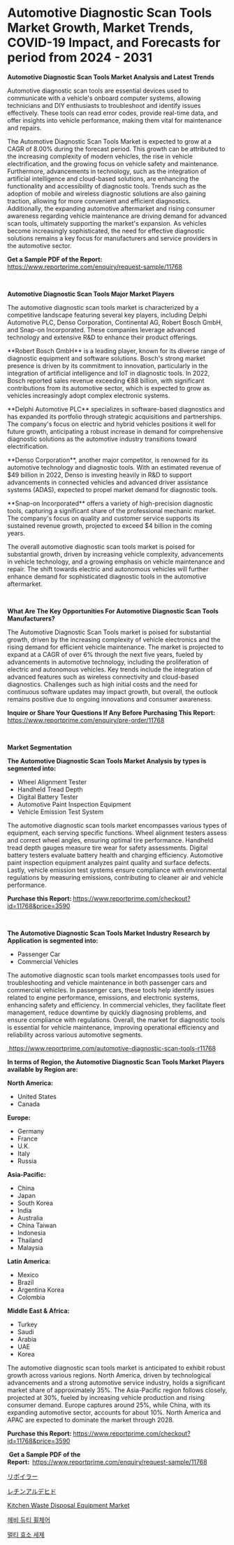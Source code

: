<p><h1>Automotive Diagnostic Scan Tools Market Growth, Market Trends, COVID-19 Impact, and Forecasts for period from 2024 - 2031</h1></p><p><strong>Automotive Diagnostic Scan Tools Market Analysis and Latest Trends</strong></p>
<p><p>Automotive diagnostic scan tools are essential devices used to communicate with a vehicle's onboard computer systems, allowing technicians and DIY enthusiasts to troubleshoot and identify issues effectively. These tools can read error codes, provide real-time data, and offer insights into vehicle performance, making them vital for maintenance and repairs.</p><p>The Automotive Diagnostic Scan Tools Market is expected to grow at a CAGR of 8.00% during the forecast period. This growth can be attributed to the increasing complexity of modern vehicles, the rise in vehicle electrification, and the growing focus on vehicle safety and maintenance. Furthermore, advancements in technology, such as the integration of artificial intelligence and cloud-based solutions, are enhancing the functionality and accessibility of diagnostic tools. Trends such as the adoption of mobile and wireless diagnostic solutions are also gaining traction, allowing for more convenient and efficient diagnostics. Additionally, the expanding automotive aftermarket and rising consumer awareness regarding vehicle maintenance are driving demand for advanced scan tools, ultimately supporting the market's expansion. As vehicles become increasingly sophisticated, the need for effective diagnostic solutions remains a key focus for manufacturers and service providers in the automotive sector.</p></p>
<p><strong>Get a Sample PDF of the Report:&nbsp;</strong> <a href="https://www.reportprime.com/enquiry/request-sample/11768">https://www.reportprime.com/enquiry/request-sample/11768</a></p>
<p>&nbsp;</p>
<p><strong>Automotive Diagnostic Scan Tools Major Market Players</strong></p>
<p><p>The automotive diagnostic scan tools market is characterized by a competitive landscape featuring several key players, including Delphi Automotive PLC, Denso Corporation, Continental AG, Robert Bosch GmbH, and Snap-on Incorporated. These companies leverage advanced technology and extensive R&D to enhance their product offerings.</p><p>**Robert Bosch GmbH** is a leading player, known for its diverse range of diagnostic equipment and software solutions. Bosch's strong market presence is driven by its commitment to innovation, particularly in the integration of artificial intelligence and IoT in diagnostic tools. In 2022, Bosch reported sales revenue exceeding €88 billion, with significant contributions from its automotive sector, which is expected to grow as vehicles increasingly adopt complex electronic systems.</p><p>**Delphi Automotive PLC** specializes in software-based diagnostics and has expanded its portfolio through strategic acquisitions and partnerships. The company's focus on electric and hybrid vehicles positions it well for future growth, anticipating a robust increase in demand for comprehensive diagnostic solutions as the automotive industry transitions toward electrification.</p><p>**Denso Corporation**, another major competitor, is renowned for its automotive technology and diagnostic tools. With an estimated revenue of $49 billion in 2022, Denso is investing heavily in R&D to support advancements in connected vehicles and advanced driver assistance systems (ADAS), expected to propel market demand for diagnostic tools.</p><p>**Snap-on Incorporated** offers a variety of high-precision diagnostic tools, capturing a significant share of the professional mechanic market. The company's focus on quality and customer service supports its sustained revenue growth, projected to exceed $4 billion in the coming years.</p><p>The overall automotive diagnostic scan tools market is poised for substantial growth, driven by increasing vehicle complexity, advancements in vehicle technology, and a growing emphasis on vehicle maintenance and repair. The shift towards electric and autonomous vehicles will further enhance demand for sophisticated diagnostic tools in the automotive aftermarket.</p></p>
<p>&nbsp;</p>
<p><strong>What Are The Key Opportunities For Automotive Diagnostic Scan Tools Manufacturers?</strong></p>
<p><p>The Automotive Diagnostic Scan Tools market is poised for substantial growth, driven by the increasing complexity of vehicle electronics and the rising demand for efficient vehicle maintenance. The market is projected to expand at a CAGR of over 6% through the next five years, fueled by advancements in automotive technology, including the proliferation of electric and autonomous vehicles. Key trends include the integration of advanced features such as wireless connectivity and cloud-based diagnostics. Challenges such as high initial costs and the need for continuous software updates may impact growth, but overall, the outlook remains positive due to ongoing innovations and consumer awareness.</p></p>
<p><strong>Inquire or Share Your Questions If Any Before Purchasing This Report:</strong> <a href="https://www.reportprime.com/enquiry/pre-order/11768">https://www.reportprime.com/enquiry/pre-order/11768</a></p>
<p>&nbsp;</p>
<p><strong>Market Segmentation</strong></p>
<p><strong>The Automotive Diagnostic Scan Tools Market Analysis by types is segmented into:</strong></p>
<p><ul><li>Wheel Alignment Tester</li><li>Handheld Tread Depth</li><li>Digital Battery Tester</li><li>Automotive Paint Inspection Equipment</li><li>Vehicle Emission Test System</li></ul></p>
<p><p>The automotive diagnostic scan tools market encompasses various types of equipment, each serving specific functions. Wheel alignment testers assess and correct wheel angles, ensuring optimal tire performance. Handheld tread depth gauges measure tire wear for safety assessments. Digital battery testers evaluate battery health and charging efficiency. Automotive paint inspection equipment analyzes paint quality and surface defects. Lastly, vehicle emission test systems ensure compliance with environmental regulations by measuring emissions, contributing to cleaner air and vehicle performance.</p></p>
<p><strong>Purchase this Report:&nbsp;</strong><a href="https://www.reportprime.com/checkout?id=11768&price=3590">https://www.reportprime.com/checkout?id=11768&price=3590</a></p>
<p>&nbsp;</p>
<p><strong>The Automotive Diagnostic Scan Tools Market Industry Research by Application is segmented into:</strong></p>
<p><ul><li>Passenger Car</li><li>Commercial Vehicles</li></ul></p>
<p><p>The automotive diagnostic scan tools market encompasses tools used for troubleshooting and vehicle maintenance in both passenger cars and commercial vehicles. In passenger cars, these tools help identify issues related to engine performance, emissions, and electronic systems, enhancing safety and efficiency. In commercial vehicles, they facilitate fleet management, reduce downtime by quickly diagnosing problems, and ensure compliance with regulations. Overall, the market for diagnostic tools is essential for vehicle maintenance, improving operational efficiency and reliability across various automotive segments.</p></p>
<p><a href="https://www.reportprime.com/automotive-diagnostic-scan-tools-r11768">&nbsp;https://www.reportprime.com/automotive-diagnostic-scan-tools-r11768</a></p>
<p><strong>In terms of Region, the Automotive Diagnostic Scan Tools Market Players available by Region are:</strong></p>
<p>
    <p> <strong> North America: </strong>
        <ul>
            <li>United States</li>
            <li>Canada</li>
        </ul>
        </p> 
    <p> <strong> Europe: </strong>
        <ul>
            <li>Germany</li>
            <li>France</li>
            <li>U.K.</li>
            <li>Italy</li>
            <li>Russia</li>
        </ul>
        </p> 
    <p> <strong> Asia-Pacific: </strong>
        <ul>
            <li>China</li>
            <li>Japan</li>
            <li>South Korea</li>
            <li>India</li>
            <li>Australia</li>
            <li>China Taiwan</li>
            <li>Indonesia</li>
            <li>Thailand</li>
            <li>Malaysia</li>
        </ul>
        </p> 
    <p> <strong> Latin America: </strong>
        <ul>
            <li>Mexico</li>
            <li>Brazil</li>
            <li>Argentina Korea</li>
            <li>Colombia</li>
        </ul>
        </p> 
    <p> <strong> Middle East & Africa: </strong>
        <ul>
            <li>Turkey</li>
            <li>Saudi</li>
            <li>Arabia</li>
            <li>UAE</li>
            <li>Korea</li>
        </ul>
    </p>
    </p>
<p><p>The automotive diagnostic scan tools market is anticipated to exhibit robust growth across various regions. North America, driven by technological advancements and a strong automotive service industry, holds a significant market share of approximately 35%. The Asia-Pacific region follows closely, projected at 30%, fueled by increasing vehicle production and rising consumer demand. Europe captures around 25%, while China, with its expanding automotive sector, accounts for about 10%. North America and APAC are expected to dominate the market through 2028.</p></p>
<p><strong>Purchase this Report: </strong><a href="https://www.reportprime.com/checkout?id=11768&price=3590">https://www.reportprime.com/checkout?id=11768&price=3590</a></p>
<p>&nbsp;<strong>Get a Sample PDF of the Report:&nbsp;&nbsp;</strong><a href="https://www.reportprime.com/enquiry/request-sample/11768">https://www.reportprime.com/enquiry/request-sample/11768</a></p>
<p><strong></strong></p>
<p><p><a href="https://medium.com/@uyjtuy6/%E6%9C%AA%E6%9D%A5%E3%81%AE%E3%82%B0%E3%83%AD%E3%83%BC%E3%83%90%E3%83%AB%E3%83%AA%E3%83%9C%E3%82%A4%E3%83%A9%E3%83%BC%E5%B8%82%E5%A0%B4%E3%81%AE%E3%83%88%E3%83%AC%E3%83%B3%E3%83%89-2024%E5%B9%B4%E3%81%8B%E3%82%892031%E5%B9%B4%E3%81%BE%E3%81%A7%E3%81%AE%E5%B8%82%E5%A0%B4%E3%82%A4%E3%83%B3%E3%82%B5%E3%82%A4%E3%83%88%E3%81%A8%E5%88%86%E6%9E%90-123%E3%83%9A%E3%83%BC%E3%82%B8-9bc0ab1f1b12">リボイラー</a></p><p><a href="https://medium.com/@uyjtuy6/%E6%AC%A1%E3%81%AE%E6%96%87%E7%AB%A0%E3%82%92%E6%97%A5%E6%9C%AC%E8%AA%9E%E3%81%AB%E7%BF%BB%E8%A8%B3%E3%81%97%E3%81%A6%E3%81%8F%E3%81%A0%E3%81%95%E3%81%84-%E8%A3%BD%E5%93%81%E3%82%BF%E3%82%A4%E3%83%97-%E3%82%A2%E3%83%97%E3%83%AA%E3%82%B1%E3%83%BC%E3%82%B7%E3%83%A7%E3%83%B3-%E5%9C%B0%E5%9F%9F%E5%88%A5%E3%81%AE%E3%82%B0%E3%83%AD%E3%83%BC%E3%83%90%E3%83%AB%E3%83%AC%E3%83%81%E3%83%8A%E3%83%AB%E3%83%87%E3%83%92%E3%83%89%E5%B8%82%E5%A0%B4%E8%A6%8F%E6%A8%A1%E3%82%B7%E3%82%A7%E3%82%A2%E5%88%86%E6%9E%90-2024%E5%B9%B4-2031%E5%B9%B4%E3%81%AE%E4%BA%88%E6%B8%AC-dbee6b6862a8">レチンアルデヒド</a></p><p><a href="https://issuu.com/reportprime-2/docs/kitchen-waste-disposal-equipment-ma_f0c29d4d1fe786">Kitchen Waste Disposal Equipment Market</a></p><p><a href="https://medium.com/@delmyx2tuliau/%EC%A4%91%EB%9F%89%EA%B8%89-%ED%9C%A0%EC%B2%B4%EC%96%B4-%EC%8B%9C%EC%9E%A5-%EA%B7%9C%EB%AA%A8-%EC%8B%9C%EC%9E%A5-%EC%84%B8%EB%B6%84%ED%99%94-%EC%8B%9C%EC%9E%A5-%EB%8F%99%ED%96%A5-%EB%B0%8F-2031%EB%85%84%EA%B9%8C%EC%A7%80%EC%9D%98-%EC%84%B1%EC%9E%A5-%EB%B6%84%EC%84%9D-%EC%98%88%EC%B8%A1-a298192f4c53">헤비 듀티 휠체어</a></p><p><a href="https://medium.com/@delmyx2tuliau/%EA%B8%80%EB%A1%9C%EB%B2%8C-%EB%8B%A4%EC%A4%91-%ED%9A%A8%EC%86%8C-%EC%84%B8%EC%A0%9C-%EC%8B%9C%EC%9E%A5-%EB%8F%99%ED%96%A5%EC%97%90-%EB%8C%80%ED%95%9C-%EC%A0%84%EB%9E%B5%EC%A0%81-%ED%86%B5%EC%B0%B0%EB%A0%A5-2024-2031-142%ED%8E%98%EC%9D%B4%EC%A7%80%EC%97%90-%EA%B1%B8%EC%B3%90-%EB%8B%A4%EB%A3%B8-8006b67e7d1c">멀티 효소 세제</a></p></p>